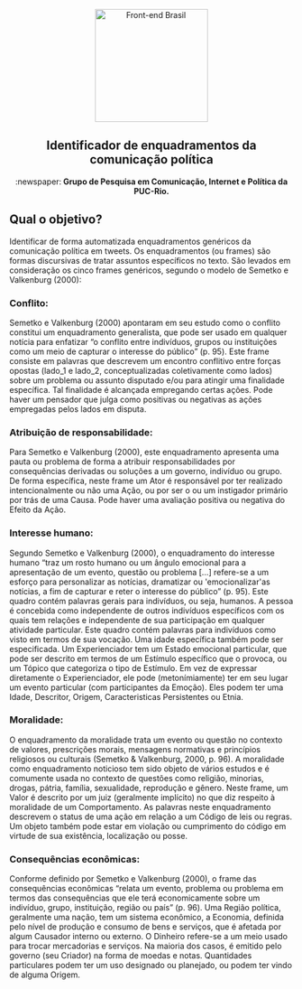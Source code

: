 <p align="center">
<img src="https://static.wixstatic.com/media/ade03f_47f0c9f925a34da58dcb9d53bda330f5~mv2.jpg/v1/fill/w_296,h_130,al_c,lg_1,q_80/ade03f_47f0c9f925a34da58dcb9d53bda330f5~mv2.webp" width="200" alt="Front-end Brasil">
</p>
<h2 align="center">Identificador de enquadramentos da comunicação política</h2>
<p align="center">:newspaper:<b> Grupo de Pesquisa em Comunicação, Internet e Política da PUC-Rio.</b></p>

## Qual o objetivo?
Identificar de forma automatizada enquadramentos genéricos da comunicação política em tweets. Os enquadramentos (ou frames) são formas discursivas de tratar assuntos específicos no texto. São levados em consideração os cinco frames genéricos, segundo o modelo de Semetko e Valkenburg (2000):

### Conflito: 
Semetko e Valkenburg (2000) apontaram em seu estudo como o conflito constitui um enquadramento generalista, que pode ser usado em qualquer notícia para enfatizar “o conflito entre indivíduos, grupos ou instituições como um meio de capturar o interesse do público” (p. 95).
Este frame consiste em palavras que descrevem um encontro conflitivo entre forças opostas (lado_1 e lado_2, conceptualizadas coletivamente como lados) sobre um problema ou assunto disputado e/ou para atingir uma finalidade específica. Tal finalidade é alcançada empregando certas ações. Pode haver um pensador que julga como positivas ou negativas as ações empregadas pelos lados em disputa.

### Atribuição de responsabilidade: 
Para Semetko e Valkenburg (2000), este enquadramento apresenta uma pauta ou problema de forma a atribuir responsabilidades por consequências derivadas ou soluções a um governo, indivíduo ou grupo.
De forma específica, neste frame um Ator é responsável por ter realizado intencionalmente ou não uma Ação, ou por ser o ou um instigador primário por trás de uma Causa. Pode haver uma avaliação positiva ou negativa do Efeito da Ação.

### Interesse humano:
Segundo Semetko e Valkenburg (2000), o enquadramento do interesse humano “traz um rosto humano ou um ângulo emocional para a apresentação de um evento, questão ou problema […] refere-se a um esforço para personalizar as notícias, dramatizar ou 'emocionalizar'as notícias, a fim de capturar e reter o interesse do público” (p. 95).
Este quadro contém palavras gerais para indivíduos, ou seja, humanos. A pessoa é concebida como independente de outros indivíduos específicos com os quais tem relações e independente de sua participação em qualquer atividade particular. Este quadro contém palavras para indivíduos como visto em termos de sua vocação. Uma idade específica também pode ser especificada. Um Experienciador tem um Estado emocional particular, que pode ser descrito em termos de um Estímulo específico que o provoca, ou um Tópico que categoriza o tipo de Estímulo. Em vez de expressar diretamente o Experienciador, ele pode (metonímiamente) ter em seu lugar um evento particular (com participantes da Emoção). Eles podem ter uma Idade, Descritor, Origem, Caracteristicas Persistentes ou Etnia.

### Moralidade:
O enquadramento da moralidade trata um evento ou questão no contexto de valores, prescrições morais, mensagens normativas e princípios religiosos ou culturais (Semetko & Valkenburg, 2000, p. 96). A moralidade como enquadramento noticioso tem sido objeto de vários estudos e é comumente usada no contexto de questões como religião, minorias, drogas, pátria, família, sexualidade, reprodução e gênero.
Neste frame, um Valor é descrito por um juiz (geralmente implícito) no que diz respeito à moralidade de um Comportamento. As palavras neste enquadramento descrevem o status de uma ação em relação a um Código de leis ou regras. Um objeto também pode estar em violação ou cumprimento do código em virtude de sua existência, localização ou posse.

### Consequências econômicas: 
Conforme definido por Semetko e Valkenburg (2000), o frame das consequências econômicas “relata um evento, problema ou problema em termos das consequências que ele terá economicamente sobre um indivíduo, grupo, instituição, região ou país” (p. 96).
Uma Região política, geralmente uma nação, tem um sistema econômico, a Economia, definida pelo nível de produção e consumo de bens e serviços, que é afetada por algum Causador interno ou externo. O Dinheiro refere-se a um meio usado para trocar mercadorias e serviços. Na maioria dos casos, é emitido pelo governo (seu Criador) na forma de moedas e notas. Quantidades particulares podem ter um uso designado ou planejado, ou podem ter vindo de alguma Origem.

